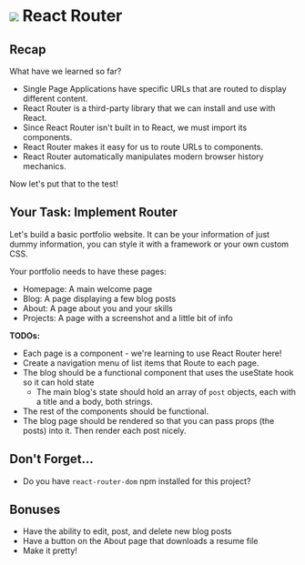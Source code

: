 # ![](https://ga-dash.s3.amazonaws.com/production/assets/logo-9f88ae6c9c3871690e33280fcf557f33.png) React Router 

## Recap

What have we learned so far?
* Single Page Applications have specific URLs that are routed to display different content.
* React Router is a third-party library that we can install and use with React.
* Since React Router isn't built in to React, we must import its components.
* React Router makes it easy for us to route URLs to components.
* React Router automatically manipulates modern browser history mechanics.

Now let's put that to the test!

## Your Task: Implement Router

Let's build a basic portfolio website. It can be your information of just dummy information, you can style it with a framework or your own custom CSS.

Your portfolio needs to have these pages:

- Homepage: A main welcome page
- Blog: A page displaying a few blog posts
- About: A page about you and your skills
- Projects: A page with a screenshot and a little bit of info

**TODOs:**

- Each page is a component - we're learning to use React Router here!
- Create a navigation menu of list items that Route to each page.
- The blog should be a functional component that uses the useState hook so it can hold state
  - The main blog's state should hold an array of `post` objects, each with a title and a body, both strings.
- The rest of the components should be functional.
- The blog page should be rendered so that you can pass props (the posts) into it. Then render each post nicely.

## Don't Forget...

* Do you have `react-router-dom` npm installed for this project?


## Bonuses

- Have the ability to edit, post, and delete new blog posts
- Have a button on the About page that downloads a resume file
- Make it pretty!
